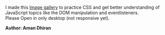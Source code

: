 I made this [Image gallery](https://amandhiran.github.io/Galleria--Image-Gallery/) to practice CSS and get better understanding of JavaScript topics like the DOM manipulation and eventlisteners. <br>
Please Open in only desktop (not responsive yet).



<b>Author: Aman Dhiran</b>
